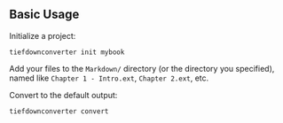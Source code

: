 ## Basic Usage

Initialize a project:

```
tiefdownconverter init mybook
```

Add your files to the `Markdown/` directory (or the directory you specified), named like `Chapter 1 - Intro.ext`, `Chapter 2.ext`, etc.

Convert to the default output:

```
tiefdownconverter convert
```
